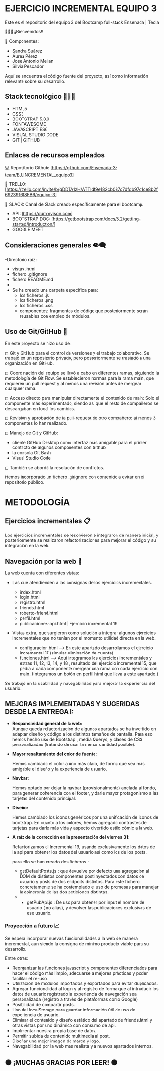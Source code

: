 # EJERCICIO INCREMENTAL EQUIPO 3
Este es el repositorio del equipo 3 del Bootcamp full-stack Ensenada | Tecla

👩🏻‍🚀¡¡Bienvenidos!!

👥 Componentes: 
  - Sandra Suárez 
  - Áurea Pérez 
  - Jose Antonio Melian  
  - Silvia Pescador 
  
Aquí se encuentra el código fuente del proyecto, así como información relevante sobre su desarrollo.

## Stack tecnológico 👩🏻‍💻

- HTML5
- CSS3
- BOOTSTRAP 5.3.0
- FONTAWESOME
- JAVASCRIPT ES6
- VISUAL STUDIO CODE
- GIT | GITHUB 

## Enlaces de recursos empleados
💻 Repositorio Github: [https://github.com/Ensenada-3-team/EJ_INCREMENTAL_equipo3]

📇 TRELLO: [https://trello.com/invite/b/gDDTA1zH/ATTIdf9e182cb087c7dfdb97d1ce8b2f692391618FB6/equipo-3]

📲 SLACK: Canal de Slack creado específicamente para el bootcamp.

- API: [https://dummyjson.com]
- BOOTSTRAP DOC: [https://getbootstrap.com/docs/5.2/getting-started/introduction/]
- GOOGLE MEET

## Consideraciones generales 👁‍🗨

-Directorio raíz:
  - vistas .html 
  - fichero .gitignore
  - fichero README.md
- 
- Se ha creado una carpeta específica para:
  - los ficheros .js
  - los ficheros .png
  - los ficheros .css
  - componentes: fragmentos de código que posteriormente serán reusables con empleo de módulos.



## Uso de Git/GitHub 🌱
En este proyecto se hizo uso de: 

◻ Git y GitHub para el control de versiones y el trabajo colaborativo. Se trabajó en un repositorio privado, pero posteriormente se trasladó a una organización en GitHub.

◻ Coordinación del equipo se llevó a cabo en diferentes ramas, siguiendo la metodología de Git Flow. Se establecieron normas para la rama main, que requieren un pull request y al menos una revisión antes de mergear cualquier rama.

◻ Acceso directo para manipular directamente el contenido de main: Solo el componente más experimentado, siendo así que el resto de compañeros se descargaban en local los cambios. 

◻ Revisión y aprobación de la pull-request de otro compañero: al menos 3 componentes lo han realizado.

◻ Manejo de Git y GitHub: 
  - cliente GitHub Desktop como interfaz más amigable para el primer contacto de algunos componentes con Github 
  - la consola Git Bash  
  - Visual Studio Code 

◻ También se abordó la resolución de conflictos.

Hemos incorporado un fichero .gitignore con contenido a evitar en el repositorio público.


# METODOLOGÍA 
## Ejercicios incrementales 📋
Los ejercicios incrementales se resolvieron e integraron de manera inicial, y posteriormente se realizaron refactorizaciones para mejorar el código y su integración en la web.


## Navegación por la web 🚢

La web cuenta con diferentes vistas:
- Las que atendienden a las consignas de los ejercicios incrementales.
  - index.html
  - login.html
  - registro.html
  - friends.html
  - roberto-friend.html 
  - perfil.html
  - publicaciones-api.html | Ejercicio incremental 19

- Vistas extra, que surgieron como solución a integrar algunos ejercicios incrementales que no tenían por el momento utilidad directa en la web.
  - configuracion.html --> En este apartado desarrollamos el ejercicio incremental 17 (simular eliminación de cuenta)
  - funciones.html --> Aquí integramos los ejercicios incrementales y extras 11, 12, 13, 14, y 18 , resultado del ejercicio incremental 15, que pedía a cada componente mergear una rama con cada ejercicio con main. (Integramos un botón en perfil.html que lleva a este apartado.)
  

Se trabajó en la usabilidad y navegabilidad para mejorar la experiencia del usuario.

## MEJORAS IMPLEMENTADAS Y SUGERIDAS DESDE LA ENTREGA I:

- **Responsividad general de la web:**  
  Aunque queda refactorización de algunos apartados se ha invertido en adaptar diseño y código a los distintos tamaños de pantalla. Para eso hemos hecho uso de Bootstrap , media Querys, y clases de CSS personalizadas (tratando de usar la menor cantidad posible). 

- **Mayor resaltamiento del color de fuente:** 
  
  Hemos cambiado el color a uno más claro, de forma que sea más amigable el diseño y la experiencia de usuario.

- **Navbar:**
  
  Hemos optado por dejar la navbar (provisionalmente) anclada al fondo, para generar coherencia con el footer, y darle mayor protagonismo a las tarjetas del contenido principal.

- **Diseño:** 
  
  Hemos cambiado los iconos genéricos por una unificación de iconos de bootstrap. 
  En cuanto a los colores, hemos agregado contrastes de tarjetas para darle más vida y aspecto divertido estilo cómic a la web. 

- **A raíz de la corrección en la presentación del viernes 31**:

  Refactorizamos el Incremental 19, usando exclusivamente los datos de la api para obtener los datos del usuario así como los de los posts. 
  
  para ello se han creado dos ficheros :
  
    - getDefaultPosts.js : que devuelve por defecto una agregación al DOM de distintos componentes post inyectados con datos de usuario y posts de dos endpoits distintos. Para este  fichero concretamente se ha contemplado el uso de promesas para manejar la asincronía de las dos peticiones distintas. 
  - 
    - getPubApi.js : De uso para obtener por input el nombre de usuario ( no alias), y devolver las publicaciones exclusivas de ese usuario. 


### Proyección a futuro 📈
Se espera incorporar nuevas funcionalidades a la web de manera incremental, aun siendo la consigna de mínimo producto viable para su desarrollo.

Entre otras:

- Reorganizar las funciones javascript  y componentes diferenciados para hacer el código más limpio, adecuarse a mejores prácticas y poder facilitar el re-uso.
- Utilización de módulos importados y exportados para evitar duplicados.
- Agregar funcionalidad al login y al registro de forma que al intruducir los datos de usuario registrado la experiencia de navegación sea personalizada (registro a través de plataformas como Google)
- Posibilidad de compartir posts.
- Uso del localStorage para guardar información útil de uso de experiencia de usuario.
- Eliminar el contenido y diseño estático del apartado de friends.html y otras vistas por uno dinámico con consumo de api. 
- Implmentar nuestra propia base de datos.
- Permitir subida de contenido multimedia al post.
- Diseñar una mejor imagen de marca y logo.
- Navegabilidad por la web más realista y a nuevos apartados internos.



## ⚫ ¡MUCHAS GRACIAS POR LEER! ⚫